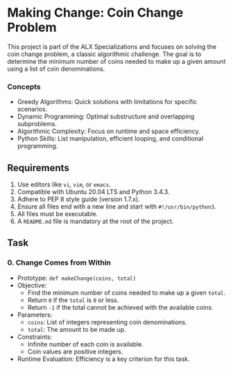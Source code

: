 # Making Change: Coin Change Problem

This project is part of the ALX Specializations and focuses on solving the coin change problem, a classic algorithmic challenge. The goal is to determine the minimum number of coins needed to make up a given amount using a list of coin denominations.

### Concepts
- Greedy Algorithms: Quick solutions with limitations for specific scenarios.
- Dynamic Programming: Optimal substructure and overlapping subproblems.
- Algorithmic Complexity: Focus on runtime and space efficiency.
- Python Skills: List manipulation, efficient looping, and conditional programming.


## Requirements

1. Use editors like `vi`, `vim`, or `emacs`.
2. Compatible with Ubuntu 20.04 LTS and Python 3.4.3.
3. Adhere to PEP 8 style guide (version 1.7.x).
4. Ensure all files end with a new line and start with `#!/usr/bin/python3`.
5. All files must be executable.
6. A `README.md` file is mandatory at the root of the project.


## Task

### 0. Change Comes from Within
- Prototype: `def makeChange(coins, total)`
- Objective:
  - Find the minimum number of coins needed to make up a given `total`.
  - Return `0` if the `total` is `0` or less.
  - Return `-1` if the total cannot be achieved with the available coins.
- Parameters:
  - `coins`: List of integers representing coin denominations.
  - `total`: The amount to be made up.
- Constraints:
  - Infinite number of each coin is available.
  - Coin values are positive integers.
- Runtime Evaluation: Efficiency is a key criterion for this task.

